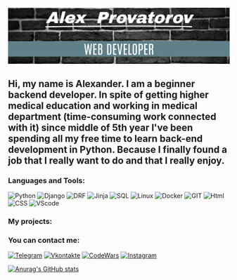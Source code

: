 ![Header](https://github.com/AlexProvatorov/AlexProvatorov/blob/main/assets/header.png)

## Hi, my name is Alexander. I am a beginner backend developer. In spite of getting higher medical education and working in medical department (time-consuming work connected with it) since middle of 5th year I've been spending all my free time to learn back-end development in Python.  Because I finally found a job that I really want to do and that I really enjoy.

### Languages and Tools:

![Python](https://img.shields.io/badge/-Python-343434?style=for-the-badge&logo=python&logoColor=097CDB)
![Django](https://img.shields.io/badge/-Django-343434?style=for-the-badge&logo=django&logoColor=2ab079)
![DRF](https://img.shields.io/badge/-DRF-343434?style=for-the-badge&logo=django&logoColor=800080)
![Jinja](https://img.shields.io/badge/-Jinja-343434?style=for-the-badge&logo=jinja&logoColor=f2f3f4)
![SQL](https://img.shields.io/badge/-SQL-343434?style=for-the-badge&logo=mysql&logoColor=00648b)
![Linux](https://img.shields.io/badge/-Linux-343434?style=for-the-badge&logo=linux&logoColor=E9D54D)
![Docker](https://img.shields.io/badge/-Docker-343434?style=for-the-badge&logo=Docker&logoColor=3f74f1)
![GIT](https://img.shields.io/badge/-GIT-343434?style=for-the-badge&logo=git)
![Html](https://img.shields.io/badge/-HTML-343434?style=for-the-badge&logo=html)
![CSS](https://img.shields.io/badge/-CSS-343434?style=for-the-badge&logo=css&logoColor=f2f3f4)
![VScode](https://img.shields.io/badge/-VScode-343434?style=for-the-badge&logo=VScode&logoColor=f2f3f4)

### My projects:

### You can contact me:

[![Telegram](https://img.shields.io/badge/-Telegram-343434?style=for-the-badge&logo=telegram)](https://t.me/AlexProvatorov)
[![Vkontakte](https://img.shields.io/badge/-Vkontakte-343434?style=for-the-badge&logo=vk&logoColor=4F7D83)](https://vk.com/alex_provatorov)
[![CodeWars](https://img.shields.io/badge/-CodeWars-343434?style=for-the-badge&logo=codewars&logoColor=FF0000)](https://www.codewars.com/users/Alex%20Satan)
[![Instagram](https://img.shields.io/badge/-Instagram-343434?style=for-the-badge&logo=instagram&logoColor=B4068E)](https://www.instagram.com/alexsatan23)

[![Anurag's GitHub stats](https://github-readme-stats.vercel.app/api?username=AlexProvatorov&count_private=true&show_icons=true&theme=tokyonight)](https://github.com/anuraghazra/github-readme-stats)